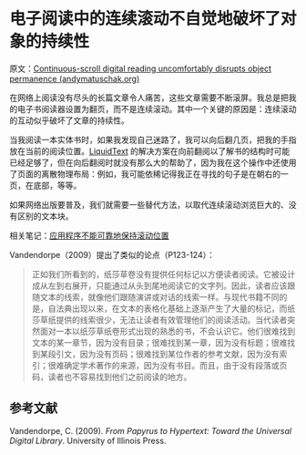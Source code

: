 # 电子阅读中的连续滚动不自觉地破坏了对象的持续性

原文：[Continuous-scroll digital reading uncomfortably disrupts object permanence (andymatuschak.org)](https://notes.andymatuschak.org/z6cxCDMXRWBritiSgzs4cdKd737H5U9XLBaFr)

在网络上阅读没有尽头的长篇文章令人痛苦，这些文章需要不断滚屏。我总是把我的电子书阅读器设置为翻页，而不是连续滚动。其中一个关键的原因是：连续滚动的互动似乎破坏了文章的持续性。

当我阅读一本实体书时，如果我发现自己迷路了，我可以向后翻几页，把我的手指放在当前的阅读位置。[LiquidText](https://notes.andymatuschak.org/z2fGXCnKwFV1jDmKsp15wkbV5WHSnLpy52Mq) 的解决方案在向前翻阅以了解书的结构时可能已经足够了，但在向后翻阅时就没有那么大的帮助了，因为我在这个操作中还使用了页面的离散物理布局：例如，我可能依稀记得我正在寻找的句子是在朝右的一页，在底部，等等。

如果网络出版要普及，我们就需要一些替代方法，以取代连续滚动浏览巨大的、没有区别的文本块。

相关笔记：[应用程序不能可靠地保持滚动位置](https://notes.andymatuschak.org/z2aEsmuNMnFH15r8LstXK3SpX3uuHGoP4HLN)

Vandendorpe（2009）提出了类似的论点（P123-124）：

> 正如我们所看到的，纸莎草卷没有提供任何标记以方便读者阅读。它被设计成从左到右展开，只能通过从头到尾地阅读它的文字列。因此，读者应该跟随文本的线索，就像他们跟随演讲或对话的线索一样。与现代书籍不同的是，自法典出现以来，在文本的表格化基础上逐渐产生了大量的标记，而纸莎草纸提供的线索很少，无法让读者有效管理他们的阅读活动。当代读者突然面对一本以纸莎草纸卷形式出现的熟悉的书，不会认识它。他们很难找到文本的某一章节，因为没有目录；很难找到某一章，因为没有标题；很难找到某段引文，因为没有页码；很难找到某位作者的参考文献，因为没有索引；很难确定学术著作的来源，因为没有书目。而且，由于没有段落或页码，读者也不容易找到他们之前阅读的地方。

## 参考文献

Vandendorpe, C. (2009). *From Papyrus to Hypertext: Toward the Universal Digital Library*. University of Illinois Press.